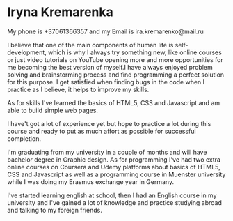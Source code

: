 <h1>Iryna Kremarenka</h1><p>My phone is +37061366357 and my Email is ira.kremarenko@mail.ru</p><p>I believe that one of the main components of human life is self-development, which is why I always try something new, like online courses or just video tutorials on YouTube opening more and more opportunities for me becoming the best version of myself.I have always enjoyed problem solving and brainstorming process and find programming a perfect solution for this purpose. I get satisfied when finding bugs in the code when I practice as I believe, it helps to improve my skills.</p>
<p>As for skills I've learned the basics of HTML5, CSS and Javascript and am able to build simple web pages.</p><p>I have't got a lot of experience yet but hope to practice a lot during this course and ready to put as much affort as possible for successful completion.</p>
<p>I'm graduating from my university in a couple of months and will have bachelor degree in Graphic design. As for programming I've had two extra online courses on Coursera and Udemy platforms about basics of HTML5, CSS and Javascript as well as a programming course in Muenster university while I was doing my Erasmus exchange year in Germany.</p><p>I've started learning english at school, then I had an English course in my university and I've gained a lot of knowledge and practice studying abroad and talking to my foreign friends.</p>
